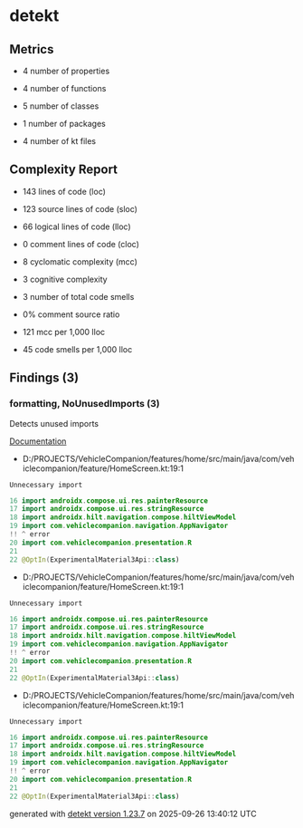 # detekt

## Metrics

* 4 number of properties

* 4 number of functions

* 5 number of classes

* 1 number of packages

* 4 number of kt files

## Complexity Report

* 143 lines of code (loc)

* 123 source lines of code (sloc)

* 66 logical lines of code (lloc)

* 0 comment lines of code (cloc)

* 8 cyclomatic complexity (mcc)

* 3 cognitive complexity

* 3 number of total code smells

* 0% comment source ratio

* 121 mcc per 1,000 lloc

* 45 code smells per 1,000 lloc

## Findings (3)

### formatting, NoUnusedImports (3)

Detects unused imports

[Documentation](https://detekt.dev/docs/rules/formatting#nounusedimports)

* D:/PROJECTS/VehicleCompanion/features/home/src/main/java/com/vehiclecompanion/feature/HomeScreen.kt:19:1
```
Unnecessary import
```
```kotlin
16 import androidx.compose.ui.res.painterResource
17 import androidx.compose.ui.res.stringResource
18 import androidx.hilt.navigation.compose.hiltViewModel
19 import com.vehiclecompanion.navigation.AppNavigator
!! ^ error
20 import com.vehiclecompanion.presentation.R
21 
22 @OptIn(ExperimentalMaterial3Api::class)

```

* D:/PROJECTS/VehicleCompanion/features/home/src/main/java/com/vehiclecompanion/feature/HomeScreen.kt:19:1
```
Unnecessary import
```
```kotlin
16 import androidx.compose.ui.res.painterResource
17 import androidx.compose.ui.res.stringResource
18 import androidx.hilt.navigation.compose.hiltViewModel
19 import com.vehiclecompanion.navigation.AppNavigator
!! ^ error
20 import com.vehiclecompanion.presentation.R
21 
22 @OptIn(ExperimentalMaterial3Api::class)

```

* D:/PROJECTS/VehicleCompanion/features/home/src/main/java/com/vehiclecompanion/feature/HomeScreen.kt:19:1
```
Unnecessary import
```
```kotlin
16 import androidx.compose.ui.res.painterResource
17 import androidx.compose.ui.res.stringResource
18 import androidx.hilt.navigation.compose.hiltViewModel
19 import com.vehiclecompanion.navigation.AppNavigator
!! ^ error
20 import com.vehiclecompanion.presentation.R
21 
22 @OptIn(ExperimentalMaterial3Api::class)

```

generated with [detekt version 1.23.7](https://detekt.dev/) on 2025-09-26 13:40:12 UTC
